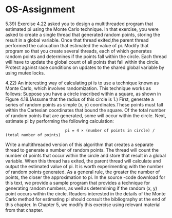 # OS-Assignment
5.39) Exercise 4.22 asked you to design a multithreaded program that estimated pi using the Monte Carlo technique. In that exercise, you were asked to create a single thread that generated random points, storing the result in a global variable. Once that thread exited,the parent thread performed the calcuation that estimated the value of pi. Modify that program so that you create several threads, each of which generates random points and determines if the points fall within the circle. Each thread will have to update the global count of all points that fall within the circle. Protect against race conditions on updates to the shared global variable by using mutex locks. 

4.22) An interesting way of calculating pi is to use a technique known as Monte Carlo, which involves randomization. This technique works as follows: Suppose you have a circle inscribed within a square, as shown in Figure 4.18.(Assume that the radius of this circle is 1.) First, generate a series of random points as simple (x, y) coordinates.These points must fall within the Cartesian coordinates that bound the square. Of the total number of random points that are generated, some will occur within the circle. Next, estimate pi by performing the following calculation: 

                              pi = 4 × (number of points in circle) / (total number of points)
  
  Write a multithreaded version of this algorithm that creates a separate thread to generate a number of random points. The thread will count the number of points that occur within the circle and store that result in a global variable. When this thread has exited, the parent thread will calculate and output the estimated value of pi. It is worth experimenting with the number of random points generated. As a general rule, the greater the number of points, the closer the approximation to pi. In the source -code download for this text, we provide a sample program that provides a technique for generating random numbers, as well as determining if the random (x, y) point occurs within the circle. Readers interested in the details of the Monte Carlo method for estimating pi should consult the bibliography at the end of this chapter. In Chapter 5, we modify this exercise using relevant material from that chapter. 

